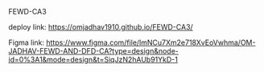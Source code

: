  
FEWD-CA3

deploy link: https://omjadhav1910.github.io/FEWD-CA3/

Figma link: https://www.figma.com/file/lmNCu7Xm2e718XvEoVwhma/OM-JADHAV-FEWD-AND-DFD-CA?type=design&node-id=0%3A1&mode=design&t=SiqJzN2hAUb91YkD-1


 
 
 
